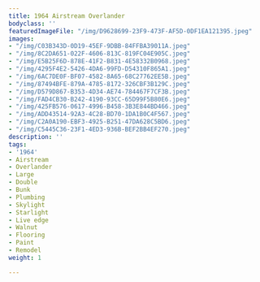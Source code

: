 ```yaml
---
title: 1964 Airstream Overlander
bodyclass: ''
featuredImageFile: "/img/D9628699-23F9-473F-AF5D-0DF1EA121395.jpeg"
images:
- "/img/C03B343D-0D19-45EF-9DBB-84FFBA39011A.jpeg"
- "/img/8C2DA651-022F-4606-813C-819FC04E905C.jpeg"
- "/img/E5B25F6D-878E-41F2-B831-4E58332B0968.jpeg"
- "/img/4295F4E2-5426-4DA6-99FD-D54310F865A1.jpeg"
- "/img/6AC7DE0F-BF07-4582-8A65-68C27762EE5B.jpeg"
- "/img/87494BFE-879A-4785-8172-326CBF3B129C.jpeg"
- "/img/D579D867-B353-4D34-AE74-784467F7CF3B.jpeg"
- "/img/FAD4CB30-B242-4190-93CC-65D99F5B80E6.jpeg"
- "/img/425FB576-0617-4996-B458-3B3E844BD466.jpeg"
- "/img/ADD43514-92A3-4C28-BD70-1DA1B0C4F567.jpeg"
- "/img/C2A0A190-EBF3-4925-B251-47DA628C5BD6.jpeg"
- "/img/C5445C36-23F1-4ED3-936B-BEF2BB4EF270.jpeg"
description: ''
tags:
- '1964'
- Airstream
- Overlander
- Large
- Double
- Bunk
- Plumbing
- Skylight
- Starlight
- Live edge
- Walnut
- Flooring
- Paint
- Remodel
weight: 1

---
```

